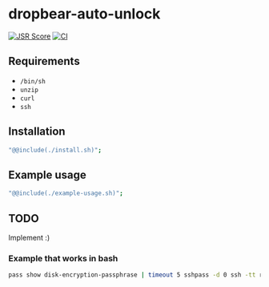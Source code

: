# dropbear-auto-unlock

[![JSR Score](https://jsr.io/badges/@hugojosefson/dropbear-auto-unlock/score)](https://jsr.io/@hugojosefson/dropbear-auto-unlock)
[![CI](https://github.com/hugojosefson/dropbear-auto-unlock/actions/workflows/deno.yaml/badge.svg)](https://github.com/hugojosefson/dropbear-auto-unlock/actions/workflows/deno.yaml)

## Requirements

- `/bin/sh`
- `unzip`
- `curl`
- `ssh`

## Installation

```sh
"@@include(./install.sh)";
```

## Example usage

```sh
"@@include(./example-usage.sh)";
```

## TODO

Implement :)

### Example that works in bash

```bash
pass show disk-encryption-passphrase | timeout 5 sshpass -d 0 ssh -tt root@server-dropbear >/dev/null
```
